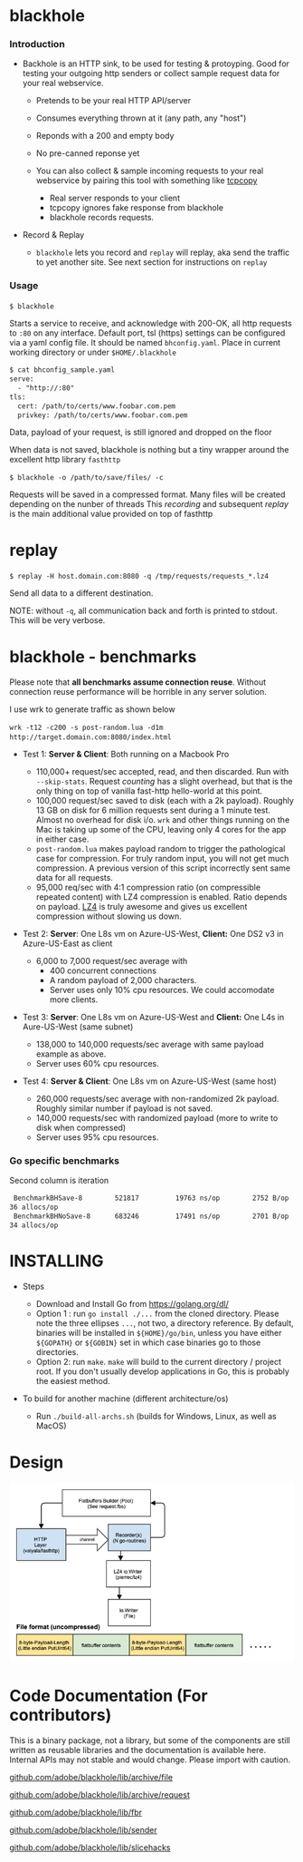 # blackhole

### Introduction
 * Backhole is an HTTP sink, to be used for testing & protoyping. Good for testing your outgoing http senders or collect sample request data for your real webservice.
   - Pretends to be your real HTTP API/server
   - Consumes everything thrown at it (any path, any "host")
   - Reponds with a 200 and empty body
   - No pre-canned reponse yet
   - You can also collect & sample incoming requests to your real webservice by pairing this tool with something like [tcpcopy](https://github.com/session-replay-tools/tcpcopy)

      * Real server responds to your client
      * tcpcopy ignores fake response from blackhole
      * blackhole records requests.
    
 * Record & Replay
 
    - `blackhole` lets you record and `replay` will replay, aka send the traffic to yet another site. 
   See next section for instructions on `replay`
   
 ### Usage
 
`$ blackhole`

Starts a service to receive, and acknowledge with 200-OK, all http requests to `:80` on any interface.
Default port, tsl (https) settings can be configured via a yaml config file.
It should be named `bhconfig.yaml`. Place in current working directory or under `$HOME/.blackhole`

```
$ cat bhconfig_sample.yaml
serve:
  - "http://:80"
tls:
  cert: /path/to/certs/www.foobar.com.pem
  privkey: /path/to/certs/www.foobar.com.pem
```

Data, payload of your request, is still ignored and dropped on the floor

When data is not saved, blackhole is nothing but a tiny wrapper around the excellent http library `fasthttp` 

`$ blackhole -o /path/to/save/files/ -c`

Requests will be saved in a compressed format.
Many files will be created depending on the nunber of threads
This *recording* and subsequent *replay* is the main 
additional value provided on top of fasthttp

# replay

`$ replay -H host.domain.com:8080 -q /tmp/requests/requests_*.lz4`

Send all data to a different destination.

NOTE: without `-q`, all communication back and forth is printed to stdout.
This will be very verbose.

blackhole - benchmarks
======

Please note that **all benchmarks assume connection reuse**.
Without connection reuse performance will be horrible in any server solution.

I use wrk to generate traffic as shown below

`wrk -t12 -c200 -s post-random.lua -d1m http://target.domain.com:8080/index.html`

* Test 1: **Server & Client**: Both running on a Macbook Pro
  * 110,000+ request/sec accepted, read, and then discarded. Run with `--skip-stats`. Request *counting* has a slight overhead, but that is the only thing on top of vanilla fast-http hello-world at this point.
  * 100,000 request/sec saved to disk (each with a 2k payload). Roughly 13 GB on disk for 6 million requests sent during a 1 minute test. Almost no overhead for disk i/o. `wrk` and other things running on the Mac is taking up some of the CPU, leaving only 4 cores for the app in either case.
  * `post-random.lua` makes payload random to trigger the pathological case for compression. For truly random input, you will not get much compression. A previous version of this script incorrectly sent same data for all requests.
  * 95,000 req/sec with 4:1 compression ratio (on compressible repeated content) with LZ4 compression is enabled. Ratio depends on payload. [LZ4](https://github.com/lz4/lz4) is truly awesome and gives us excellent compression without slowing us down.

* Test 2: **Server**: One L8s vm on Azure-US-West, **Client:** One DS2 v3 in Azure-US-East as client
  * 6,000 to 7,000 request/sec average with
     * 400 concurrent connections
     * A random payload of 2,000 characters.
     * Server uses only 10% cpu resources. We could accomodate more clients.
     
* Test 3: **Server**: One L8s vm on Azure-US-West and **Client:** One L4s in Aure-US-West (same subnet)
  * 138,000 to 140,000 requests/sec average with same payload example as above.
  * Server uses 60% cpu resources.
  
* Test 4: **Server & Client**: One L8s vm on Azure-US-West (same host)
  * 260,000 requests/sec average with non-randomized 2k payload. Roughly similar number if payload is not saved.
  * 140,000 requests/sec with randomized payload (more to write to disk when compressed)
  * Server uses 95% cpu resources.
 
 ### Go specific benchmarks
Second column is iteration 
``` 
 BenchmarkBHSave-8     	  521817	     19763 ns/op	    2752 B/op	      36 allocs/op
 BenchmarkBHNoSave-8   	  683246	     17491 ns/op	    2701 B/op	      34 allocs/op
 ```

INSTALLING
======

* Steps
  * Download and Install Go from https://golang.org/dl/
  * Option 1 : run `go install ./...` from the cloned directory.
  Please note the three ellipses `...`, not two, a directory reference.
  By default, binaries will be installed in `${HOME}/go/bin`, unless you have
  either `${GOPATH}` or `${GOBIN}` set in which case binaries
  go to those directories.
  * Option 2: run `make`. `make` will build to the current directory / project root.
  If you don't usually develop applications in Go, this is probably the easiest method.
  
* To build for another machine (different architecture/os)
  * Run `./build-all-archs.sh` (builds for Windows, Linux, as well as MacOS) 

Design
=======
![Design](design.png)

Code Documentation (For contributors)
=======
This is a binary package, not a library, but some of the components are still written as reusable libraries and the
documentation is available here. Internal APIs may not stable and would change. Please import with caution.

[github.com/adobe/blackhole/lib/archive/file](https://pkg.go.dev/github.com/adobe/blackhole/lib/archive/file)

[github.com/adobe/blackhole/lib/archive/request](https://pkg.go.dev/github.com/adobe/blackhole/lib/archive/request)

[github.com/adobe/blackhole/lib/fbr](https://pkg.go.dev/github.com/adobe/blackhole/lib/fbr)

[github.com/adobe/blackhole/lib/sender](https://pkg.go.dev/github.com/adobe/blackhole/lib/sender)

[github.com/adobe/blackhole/lib/slicehacks](https://pkg.go.dev/github.com/adobe/blackhole/lib/slicehacks)

